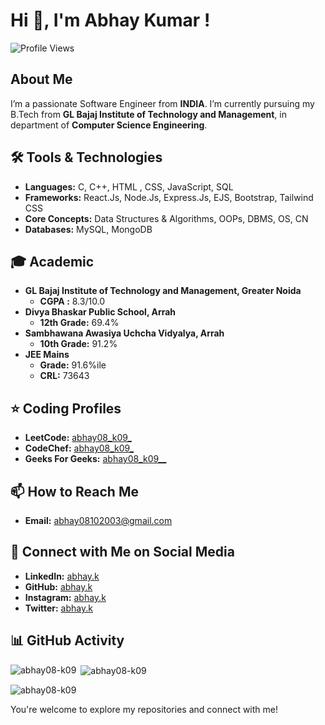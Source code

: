 # Hi 👋, I'm Abhay Kumar ! 
![Profile Views](https://hits.sh/github.com/abhay08_k09.svg?style=for-the-badge&label=Profile%20Views&color=informational&labelColor=gray)

## About Me
I’m a passionate Software Engineer from **INDIA**. I’m currently pursuing my B.Tech from **GL Bajaj Institute of Technology and Management**, in department of **Computer Science Engineering**.

## 🛠 Tools & Technologies
- **Languages:** C, C++, HTML , CSS, JavaScript, SQL
- **Frameworks:** React.Js, Node.Js, Express.Js, EJS, Bootstrap, Tailwind CSS 
- **Core Concepts:** Data Structures & Algorithms, OOPs, DBMS, OS, CN
- **Databases:** MySQL, MongoDB

## 🎓 Academic
- **GL Bajaj Institute of Technology and Management, Greater Noida**
  - **CGPA :** 8.3/10.0
- **Divya Bhaskar Public School, Arrah**
  - **12th Grade:** 69.4%
- **Sambhawana Awasiya Uchcha Vidyalya, Arrah**
  - **10th Grade:** 91.2%
- **JEE Mains**
  - **Grade:** 91.6%ile
  - **CRL:** 73643

## ⭐ Coding Profiles 
- **LeetCode:** [abhay08_k09_](https://leetcode.com/u/abhay08_k09_/)
- **CodeChef:** [abhay08_k09_](https://www.codechef.com/users/abhay08102003)
- **Geeks For Geeks:** [abhay08_k09__](https://www.geeksforgeeks.org/user/abhay08_k09_/) 

## 📫 How to Reach Me
- **Email:** [abhay08102003@gmail.com](mailto:abhay08102003@gmail.com)

## 📲 Connect with Me on Social Media 
- **LinkedIn:** [abhay.k](https://linkedin.com/in/abhay-kumar-0759151b1)
- **GitHub:** [abhay.k](https://github.com/abhay08-k09)
- **Instagram:** [abhay.k](https://instagram.com/abhay08_k09_) 
- **Twitter:** [abhay.k](https://x.com/abhay08_k09_) 

## 📊 GitHub Activity

<p><img align="left" src="https://github-readme-stats.vercel.app/api/top-langs?username=abhay08-k09&show_icons=true&locale=en&layout=compact" alt="abhay08-k09" /></p>

<p>&nbsp;<img align="center" src="https://github-readme-stats.vercel.app/api?username=abhay08-k09&show_icons=true&locale=en" alt="abhay08-k09" /></p>

<p><img align="center" src="https://github-readme-streak-stats.herokuapp.com/?user=abhay08-k09&" alt="abhay08-k09" /></p>

You're welcome to explore my repositories and connect with me!

